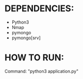 # DEPENDENCIES:
- Python3
- Nmap
- pymongo
- pymongo[srv]


# HOW TO RUN:
  Command: "python3 application.py"
